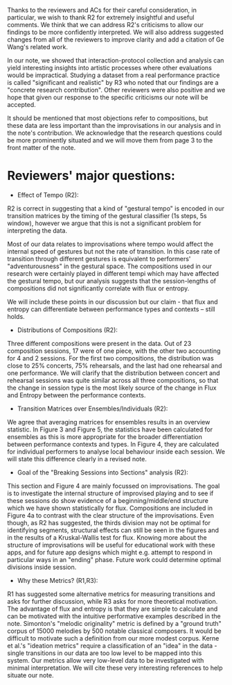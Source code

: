 Thanks to the reviewers and ACs for their careful consideration, in particular, we wish to thank R2 for extremely insightful and useful comments. We think that we can address R2's criticisms to allow our findings to be more confidently interpreted. We will also address suggested changes from all of the reviewers to improve clarity and add a citation of Ge Wang's related work.

In our note, we showed that interaction-protocol collection and analysis can yield interesting insights into artistic processes where other evaluations would be impractical. Studying a dataset from a real performance practice is called "significant and realistic" by R3 who noted that our findings are a "concrete research contribution". Other reviewers were also positive and we hope that given our response to the specific criticisms our note will be accepted.

It should be mentioned that most objections refer to compositions, but these data are less important than the improvisations in our analysis and in the note's contribution. We acknowledge that the research questions could be more prominently situated and we will move them from page 3 to the front matter of the note.

# Reviewers' major questions:

- Effect of Tempo (R2):

R2 is correct in suggesting that a kind of "gestural tempo" is encoded in our transition matrices by the timing of the gestural classifier (1s steps, 5s window), however we argue that this is not a significant problem for interpreting the data.

Most of our data relates to improvisations where tempo would affect the internal speed of gestures but not the rate of transition. In this case rate of transition through different gestures is equivalent to performers' "adventurousness" in the gestural space. The compositions used in our research were certainly played in different tempi which may have affected the gestural tempo, but our analysis suggests that the session-lengths of compositions did not significantly correlate with flux or entropy.

We will include these points in our discussion but our claim - that flux and entropy can differentiate between performance types and contexts – still holds.

- Distributions of Compositions (R2):

Three different compositions were present in the data. Out of 23 composition sessions, 17 were of one piece, with the other two accounting for 4 and 2 sessions. For the first two compositions, the distribution was close to 25% concerts, 75% rehearsals, and the last had one rehearsal and one performance. We will clarify that the distribution between concert and rehearsal sessions was quite similar across all three compositions, so that the change in session type is the most likely source of the change in Flux and Entropy between the performance contexts.

- Transition Matrices over Ensembles/Individuals (R2):

We agree that averaging matrices for ensembles results in an overview statistic. In Figure 3 and Figure 5, the statistics have been calculated for ensembles as this is more appropriate for the broader differentiation between performance contexts and types. In Figure 4, they are calculated for individual performers to analyse local behaviour inside each session. We will state this difference clearly in a revised note.

- Goal of the "Breaking Sessions into Sections" analysis (R2):

This section and Figure 4 are mainly focussed on improvisations. The goal is to investigate the internal structure of improvised playing and to see if these sessions do show evidence of a beginning/middle/end structure which we have shown statistically for flux. Compositions are included in Figure 4a to contrast with the clear structure of the improvisations. Even though, as R2 has suggested, the thirds division may not be optimal for identifying segments, structural effects can still be seen in the figures and in the results of a Kruskal-Wallis test for flux. Knowing more about the structure of improvisations will be useful for educational work with these apps, and for future app designs which might e.g. attempt to respond in particular ways in an "ending" phase. Future work could determine optimal divisions inside session.

- Why these Metrics? (R1,R3):

R1 has suggested some alternative metrics for measuring transitions and asks for further discussion, while R3 asks for more theoretical motivation. The advantage of flux and entropy is that they are simple to calculate and can be motivated with the intuitive performative examples described in the note. Simonton's "melodic originality" metric is 
defined by a "ground truth" corpus of 15000 melodies by 500 notable classical composers. It would be difficult to motivate such a definition from our more modest corpus. Kerne et al.'s "ideation metrics" require a classification of an "idea" in the data - single transitions in our data are too low level to be mapped into this system. Our metrics allow very low-level data to be investigated with minimal interpretation. We will cite these very interesting references to help situate our note.
